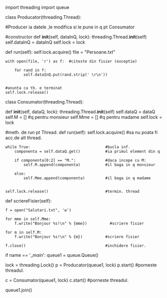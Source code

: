 import threading import queue

class Producator(threading.Thread):

#Producer ia datele ,le modifica si le pune in q pt Consumator


#constructor
def __init__(self, dataInQ, lock):
    threading.Thread.__init__(self)
    self.dataInQ = dataInQ
    self.lock = lock


def run(self):
    self.lock.acquire()
    file = "Persoane.txt"

    with open(file, 'r') as f:  #citeste din fisier (exceptie)

        for rand in f:
            self.dataInQ.put(rand.strip(' \r\n'))


    #anunta ca th. e terminat
    self.lock.release()
class Consumator(threading.Thread):

def __init__(self, dataQ, lock):
    threading.Thread.__init__(self)
    self.dataQ = dataQ
    self.M = []                         #q pentru monsieur
    self.Mme = []                       #q pentru madame
    self.lock = lock


#meth. de run pt Thread.
def run(self):
    self.lock.acquire()  #sa nu poata fi acc.de alt thread.

    while True:                                 #bucla inf.
        componenta = self.dataQ.get()           #ia primul element din q

        if componenta[0:2] == "M.":             #daca incepe cu M:
            self.M.append(componenta)           #il baga in q monsieur

        else:
            self.Mme.append(componenta)         #il baga in q madame


    self.lock.release()                         #termin. thread


def scriereFisier(self):

    f = open("Salutari.txt", 'w')

    for mme in self.Mme:
        f.write("Bonjour %s!\n" % {mme})          #scriere fisier

    for m in self.M:
        f.write("Bonjour %s!\n" % {m})          #scriere fisier

    f.close()                                   #inchidere fisier.
if name == '__main_': queue1 = queue.Queue()

lock = threading.Lock()
p = Producator(queue1, lock)
p.start()                       #porneste threadul.

c = Consumator(queue1, lock)
c.start()                       #porneste threadul.

queue1.join()    
